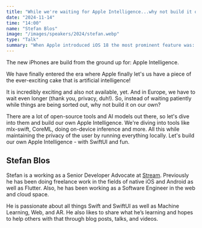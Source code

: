 ```yaml
---
title: "While we're waiting for Apple Intelligence...why not build it ourselves?"
date: "2024-11-14"
time: "14:00"
name: "Stefan Blos"
image: "/images/speakers/2024/stefan.webp"
type: "Talk"
summary: "When Apple introduced iOS 18 the most prominent feature was: Apple Intelligence."
---
```


The new iPhones are build from the ground up for: Apple Intelligence.

We have finally entered the era where Apple finally let's us have a piece of the ever-exciting cake that is artificial intelligence!

It is incredibly exciting and also not available, yet. And in Europe, we have to wait even longer (thank you, privacy, duh!). So, instead of waiting patiently while things are being sorted out, why not build it on our own?

There are a lot of open-source tools and AI models out there, so let's dive into them and build our own Apple Intelligence. We're diving into tools like mlx-swift, CoreML, doing on-device inference and more. All this while maintaining the privacy of the user by running everything locally. Let's build our own Apple Intelligence - with SwiftUI and fun.

## Stefan Blos

Stefan is a working as a Senior Developer Advocate at [Stream](https://getstream.io). Previously he has been doing freelance work in the fields of native iOS and Android as well as Flutter. Also, he has been working as a Software Engineer in the web and cloud space.

He is passionate about all things Swift and SwiftUI as well as Machine Learning, Web, and AR. He also likes to share what he’s learning and hopes to help others with that through blog posts, talks, and videos.
